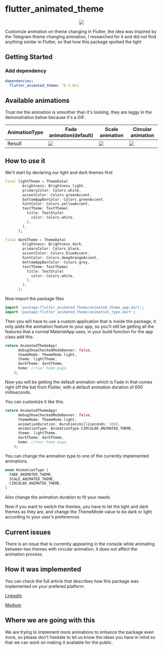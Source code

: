 # flutter_animated_theme



<p align="center">
  <img src="https://i.ibb.co/pLDxh3X/animated-theme-feature.png" />
</p>



Customize animation on theme changing in Flutter, the idea was inspired by the Telegram theme changing animation, I researched for it and did not find anything similar in Flutter, so that how this package spotted the light

## Getting Started

### Add dependency

```yaml
dependencies:
  flutter_animated_theme: ^0.5.0+1
```

## Available animations


Trust me the animation is smoother than it's looking, they are laggy in the demonstration below because it's a GIF.

AnimationType | Fade animation(default) | Scale animation | Circular animation
--- | --- | --- | ---
Result | ![](https://media.giphy.com/media/QZDvnOBXsn1qVE8H4B/source.gif) | ![](https://media.giphy.com/media/Z9EMsThcQfIQMllXtO/source.gif) | ![](https://media.giphy.com/media/JUjhwnGGU81S2c8vO9/source.gif)



## How to use it

We'll start by declaring our light and dark themes first

```dart
final lightTheme = ThemeData(
        brightness: Brightness.light,
        primaryColor: Colors.white,
        accentColor: Colors.greenAccent,
        bottomAppBarColor: Colors.greenAccent,
        hintColor: Colors.yellowAccent,
        textTheme: TextTheme(
          title: TextStyle(
            color: Colors.white,
          ),
        ),
      );
```

```dart
final darkTheme = ThemeData(
        brightness: Brightness.dark,
        primaryColor: Colors.black,
        accentColor: Colors.blueAccent,
        hintColor: Colors.deepOrangeAccent,
        bottomAppBarColor: Colors.grey,
        textTheme: TextTheme(
          title: TextStyle(
            color: Colors.white,
          ),
        ),
      );
```

Now import the package files

```dart
import 'package:flutter_animated_theme/animated_theme_app.dart';
import 'package:flutter_animated_theme/animation_type.dart';
```

Then you will have to use a custom application that is inside the package, it only adds the animation feature to your app, so you'll still be getting all the features that a normal MaterialApp uses, in your build function for the app class add this.

```dart
return AnimatedThemeApp(
      debugShowCheckedModeBanner: false,
      themeMode: ThemeMode.light,
      theme: lightTheme,
      darkTheme: darkTheme,
      home: //Your home page,
    );
```

Now you will be getting the default animation which is Fade in that comes right off the bat from Flutter, with a default animation duration of 600 milliseconds.

You can customize it like this.

```dart
return AnimatedThemeApp(
      debugShowCheckedModeBanner: false,
      themeMode: ThemeMode.light,
      animationDuration: Duration(milliseconds: 500),
      animationType: AnimationType.CIRCULAR_ANIMATED_THEME,
      theme: lightTheme,
      darkTheme: darkTheme,
      home: //Your home page,
    );

```

You can change the animation type to one of the currently implemented animations.

```dart
enum AnimationType {
  FADE_ANIMATED_THEME,
  SCALE_ANIMATED_THEME,
  CIRCULAR_ANIMATED_THEME,
}
```

Also change the animation duration to fit your needs.

Now if you want to switch the themes, you have to let the light and dark themes as they are, and change the ThemeMode value to be dark or light according to your user's preferences

## Current issues
There is an issue that is currently appearing in the console while animating between two themes with circular animation, it does not affect the animation process.

## How it was implemented
You can check the full article that describes how this package was implemented on your prefered platform.

<a href="https://www.linkedin.com/pulse/animate-theme-change-flutter-circular-scale-animations-taha-malas/?published=t&trackingId=n1AkvjY%2FTWygNlUbKqCLBA%3D%3D"  target="_blank">LinkedIn</a>


<a href="https://medium.com/@tahamalas/animate-theme-change-with-circular-scale-animations-195836c42517"  target="_blank">Medium</a>
## Where we are going with this

We are trying to implement more animations to enhance the package even more, so please don't hesitate to let us know the ideas you have in mind so that we can work on making it available for the public.
